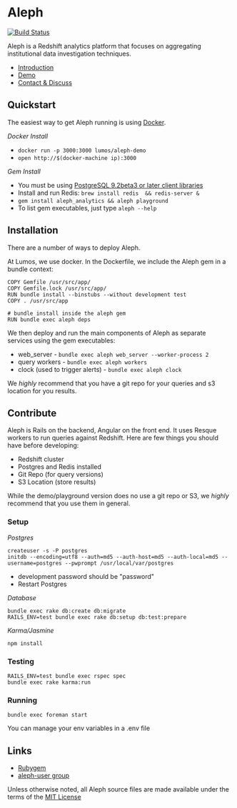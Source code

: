 # Aleph

[![Build Status](https://api.travis-ci.org/lumoslabs/aleph.svg?branch=master)](https://magnum.travis-ci.com/lumoslabs/self_service_analytics)

Aleph is a Redshift analytics platform that focuses on aggregating institutional data investigation techniques.

- [Introduction](http://engineering.lumosity.com/aleph)
- [Demo](http://aleph-playground.lumosity.com/queries)
- [Contact & Discuss](https://groups.google.com/forum/#!forum/aleph-user)

## Quickstart
The easiest way to get Aleph running is using [Docker](https://docs.docker.com/mac/step_one/).

*Docker Install*

* `docker run -p 3000:3000 lumos/aleph-demo`
* `open http://$(docker-machine ip):3000`

*Gem Install*

* You must be using [PostgreSQL 9.2beta3 or later client libraries](https://kkob.us/2014/12/20/homebrew-and-postgresql-9-4/)
* Install and run Redis: `brew install redis  && redis-server &`
* `gem install aleph_analytics && aleph playground`
* To list gem executables, just type `aleph --help`

## Installation
There are a number of ways to deploy Aleph.

At Lumos, we use docker. In the Dockerfile, we include the Aleph gem in a bundle context:

    COPY Gemfile /usr/src/app/
    COPY Gemfile.lock /usr/src/app/
    RUN bundle install --binstubs --without development test
    COPY . /usr/src/app

    # bundle install inside the aleph gem
    RUN bundle exec aleph deps

We then deploy and run the main components of Aleph as separate services using the gem executables:

- web_server - `bundle exec aleph web_server --worker-process 2`
- query workers - `bundle exec aleph workers`  
- clock (used to trigger alerts) - `bundle exec aleph clock`  

We *highly* recommend that you have a git repo for your queries and s3 location for you results.

## Contribute
Aleph is Rails on the backend, Angular on the front end. It uses Resque workers to run queries against Redshift. Here are few things you should have before developing:

* Redshift cluster
* Postgres and Redis installed
* Git Repo (for query versions)
* S3 Location (store results)

While the demo/playground version does no use a git repo or S3, we *highly* recommend that you use them in general.

### Setup
*Postgres*

    createuser -s -P postgres
    initdb --encoding=utf8 --auth=md5 --auth-host=md5 --auth-local=md5 --username=postgres --pwprompt /usr/local/var/postgres
* development password should be "password"
* Restart Postgres

*Database*

    bundle exec rake db:create db:migrate
    RAILS_ENV=test bundle exec rake db:setup db:test:prepare

*Karma/Jasmine*

    npm install

### Testing

    RAILS_ENV=test bundle exec rspec spec
    bundle exec rake karma:run

### Running

    bundle exec foreman start
You can manage your env variables in a .env file

## Links

- [Rubygem](https://rubygems.org/gems/aleph_analytics)
- [aleph-user group](https://groups.google.com/forum/#!forum/aleph-user)


Unless otherwise noted, all Aleph source files are made available under the terms of the [MIT License](https://github.com/lumoslabs/aleph/blob/master/LICENSE)
